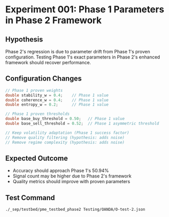# Experiment 001: Phase 1 Parameters in Phase 2 Framework

## Hypothesis
Phase 2's regression is due to parameter drift from Phase 1's proven configuration. Testing Phase 1's exact parameters in Phase 2's enhanced framework should recover performance.

## Configuration Changes
```cpp
// Phase 1 proven weights
double stability_w = 0.4;    // Phase 1 value
double coherence_w = 0.4;    // Phase 1 value  
double entropy_w = 0.2;      // Phase 1 value

// Phase 1 proven thresholds
double base_buy_threshold = 0.50;   // Phase 1 value
double base_sell_threshold = 0.52;  // Phase 1 asymmetric threshold

// Keep volatility adaptation (Phase 1 success factor)
// Remove quality filtering (hypothesis: adds noise)
// Remove regime complexity (hypothesis: adds noise)
```

## Expected Outcome
- Accuracy should approach Phase 1's 50.94%
- Signal count may be higher due to Phase 2's framework
- Quality metrics should improve with proven parameters

## Test Command
```bash
./_sep/testbed/pme_testbed_phase2 Testing/OANDA/O-test-2.json
```
